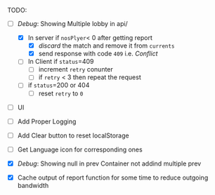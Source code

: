 TODO:

-   [ ] _Debug_: Showing Multiple lobby in api/<ChannleName>
    -   [x] In server if `nosPlyer`< 0 after getting report
        -   [x] _discard_ the match and remove it from `currents`
        -   [x] send response with code `409` i.e. _Conflict_
    -   [ ] In Client if `status`=409
        -   [ ] increment `retry` conunter
        -   [ ] if `retry` < 3 then repeat the request
    -   [ ] if `status`=200 or 404
        -   [ ] reset `retry` to `0`
-   [ ] UI
-   [ ] Add Proper Logging
-   [ ] Add Clear button to reset localStorage
-   [ ] Get Language icon for corresponding ones

-   [x] _Debug_: Showing null in prev Container not addind multiple prev
-   [x] Cache output of report function for some time to reduce outgoing bandwidth
